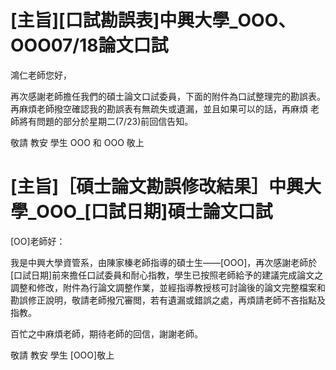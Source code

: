 
# [主旨][口試勘誤表]中興大學_OOO、OOO07/18論文口試
鴻仁老師您好，

再次感謝老師擔任我們的碩士論文口試委員，下面的附件為口試整理完的勘誤表。
再麻煩老師撥空確認我的勘誤表有無疏失或遺漏，並且如果可以的話，再麻煩
老師將有問題的部分於星期二(7/23)前回信告知。

敬請 教安
學生  OOO 和 OOO 敬上


# [主旨]［碩士論文勘誤修改結果］中興大學_OOO_[口試日期]碩士論文口試

[OO]老師好：

我是中興大學資管系，由陳家榛老師指導的碩士生——[OOO]，再次感謝老師於[口試日期]前來擔任口試委員和耐心指教，學生已按照老師給予的建議完成論文之調整和修改，附件為行論文調整作業，並經指導教授核可討論後的論文完整檔案和勘誤修正說明，敬請老師撥冗審閲，若有遺漏或錯誤之處，再煩請老師不吝指點及指教。

百忙之中麻煩老師，期待老師的回信，謝謝老師。

敬請 教安
學生 [OOO]敬上
